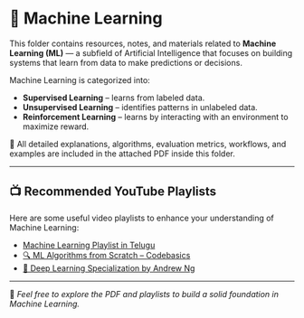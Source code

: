 # 🤖 Machine Learning

This folder contains resources, notes, and materials related to **Machine Learning (ML)** — a subfield of Artificial Intelligence that focuses on building systems that learn from data to make predictions or decisions.

Machine Learning is categorized into:
- **Supervised Learning** – learns from labeled data.
- **Unsupervised Learning** – identifies patterns in unlabeled data.
- **Reinforcement Learning** – learns by interacting with an environment to maximize reward.

📄 All detailed explanations, algorithms, evaluation metrics, workflows, and examples are included in the attached PDF inside this folder.

---

## 📺 Recommended YouTube Playlists

Here are some useful video playlists to enhance your understanding of Machine Learning:

- [Machine Learning Playlist in Telugu ](https://www.youtube.com/playlist?list=PLZoTAELRMXVPGU70ZGsckrMdr0FteeRUi)
- [🔍 ML Algorithms from Scratch – Codebasics](https://www.youtube.com/playlist?list=PLeo1K3hjS3uuyZ7gFgbzJGMxnnk4-Tn1V)
- [🧠 Deep Learning Specialization by Andrew Ng](https://www.youtube.com/playlist?list=PLkDaE6sCZn6Ec-XTbcX1uRg2_u4xOEky0)

---

📌 *Feel free to explore the PDF and playlists to build a solid foundation in Machine Learning.*

